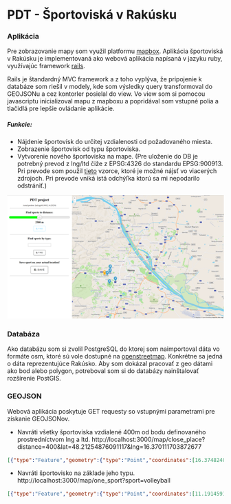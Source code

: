 # PDT - Športoviská v Rakúsku

### Aplikácia

Pre zobrazovanie mapy som využil platformu [mapbox](https://www.mapbox.com/).
Aplikácia športoviská v Rakúsku je implementovaná ako webová aplikácia napísaná v jazyku ruby, využívajúc framework [rails](http://rubyonrails.org/).

Rails je štandardný MVC framework a z toho vyplýva, že pripojenie k databáze som riešil v modely, kde som výsledky query transformoval do GEOJSONu a cez kontorler posielal do view. Vo view som si pomocou javascriptu inicializoval mapu z mapboxu a popridával som vstupné polia a tlačidlá pre lepšie ovládanie aplikácie. 

##### Funkcie:
+ Nájdenie športovísk do určitej vzdialenosti od požadovaného miesta.
+ Zobrazenie športovísk od typu športoviska.
+ Vytvorenie nového športoviska na mape. (Pre uloženie do DB je potrebný prevod z lng/ltd čiže z EPSG:4326 do standardu EPSG:900913. Pri prevode som použil [tieto](https://gist.github.com/springmeyer/871897) vzorce, ktoré je možné nájsť vo viacerých zdrojoch. Pri prevode vniká istá odchýľka ktorú sa mi nepodarilo odstrániť.)

![alt text](vendor/assets/images/map_screen.png "Logo Title Text 1")

### Databáza
Ako databázu som si zvolil PostgreSQL do ktorej som naimportoval dáta vo formáte osm, ktoré sú vole dostupné na [openstreetmap](https://www.openstreetmap.org). Konkrétne sa jedná o dáta reprezentujúce Rakúsko. Aby som dokázal pracovať z geo dátami ako bod alebo polygon, potreboval som si do databázy nainštalovať rozšírenie PostGIS. 

### GEOJSON

Webová aplikácia poskytuje GET requesty so vstupnými parametrami pre získanie GEOJSONov.

* Navráti všetky športoviska vzdialené 400m od bodu definovaného prostredníctvom lng a ltd. 
http://localhost:3000/map/close_place?distance=400&lat=48.21254876091117&lng=16.370111703872677

```json
[{"type":"Feature","geometry":{"type":"Point","coordinates":[16.3748240044065,48.2117787011538]},"properties":{"title":"gymnastics","marker-color":"#3ca0d3","marker-size":"large","marker-symbol":"rocket"}},{"type":"Feature","geometry":{"type":"Point","coordinates":[16.3734522769676,48.212419817686]},"properties":{"title":"table_soccer","marker-color":"#3ca0d3","marker-size":"large","marker-symbol":"rocket"}},{"type":"Feature","geometry":{"type":"Point","coordinates":[16.3737447684241,48.2126268169959]},"properties":{"title":"billiards","marker-color":"#3ca0d3","marker-size":"large","marker-symbol":"rocket"}},{"type":"Feature","geometry":{"type":"Point","coordinates":[16.3709128294909,48.2150228120157]},"properties":{"title":"table_soccer","marker-color":"#3ca0d3","marker-size":"large","marker-symbol":"rocket"}}]
```

* Navráti športovisko na základe jeho typu.
http://localhost:3000/map/one_sport?sport=volleyball

```json
[{"type":"Feature","geometry":{"type":"Point","coordinates":[11.1914591157587,47.3229202781607]},"properties":{"title":null,"marker-color":"#29ef17","marker-size":"large","marker-symbol":"soccer"}},{"type":"Feature","geometry":{"type":"Point","coordinates":[13.1613880872021,47.3216192072362]},"properties":{"title":null,"marker-color":"#29ef17","marker-size":"large","marker-symbol":"soccer"}},{"type":"Feature","geometry":{"type":"Point","coordinates":[13.2046883212012,47.3249419104873]},"properties":{"title":"Volleyballplatz","marker-color":"#29ef17","marker-size":"large","marker-symbol":"soccer"}},{"type":"Feature","geometry":{"type":"Point","coordinates":[15.6590341689322,46.9329929712809]},"properties":{"title":"Volksschulturnsaal","marker-color":"#29ef17","marker-size":"large","marker-symbol":"soccer"}},{"type":"Feature","geometry":{"type":"Point","coordinates":[13.1944877714869,48.2710367731507]},"properties":{"title":null,"marker-color":"#29ef17","marker-size":"large","marker-symbol":"soccer"}},{"type":"Feature","geometry":{"type":"Point","coordinates":[14.2508669299075,48.1844202720541]},"properties":{"title":null,"marker-color":"#29ef17","marker-size":"large","marker-symbol":"soccer"}},{"type":"Feature","geometry":{"type":"Point","coordinates":[14.4726454327021,48.2206494008235]},"properties":{"title":null,"marker-color":"#29ef17","marker-size":"large","marker-symbol":"soccer"}},{"type":"Feature","geometry":{"type":"Point","coordinates":[15.0280347859899,48.7738301890787]},"properties":{"title":"Beachvolleyballplatz","marker-color":"#29ef17","marker-size":"large","marker-symbol":"soccer"}},{"type":"Feature","geometry":{"type":"Point","coordinates":[15.4519128478077,48.5904253051628]},"properties":{"title":"Beachvolleyball","marker-color":"#29ef17","marker-size":"large","marker-symbol":"soccer"}},{"type":"Feature","geometry":{"type":"Point","coordinates":[15.2743838287728,48.8103714792042]},"properties":{"title":null,"marker-color":"#29ef17","marker-size":"large","marker-symbol":"soccer"}}]
```